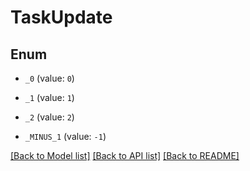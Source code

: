 # TaskUpdate

## Enum


* `_0` (value: `0`)

* `_1` (value: `1`)

* `_2` (value: `2`)

* `_MINUS_1` (value: `-1`)


[[Back to Model list]](../README.md#documentation-for-models) [[Back to API list]](../README.md#documentation-for-api-endpoints) [[Back to README]](../README.md)


